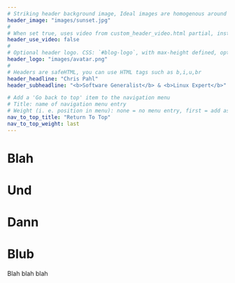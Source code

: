 ```yaml
---
# Striking header background image, Ideal images are homogenous around the centre and contrasting to the text. Non-ideal images can use `title_guard`
header_image: "images/sunset.jpg"
#
# When set true, uses video from custom_header_video.html partial, instead of header_image
header_use_video: false
#
# Optional header logo. CSS: `#blog-logo`, with max-height defined, optimize to prevent scaling
header_logo: "images/avatar.png"
#
# Headers are safeHTML, you can use HTML tags such as b,i,u,br
header_headline: "Chris Pahl"
header_subheadline: "<b>Software Generalist</b> & <b>Linux Expert</b>"

# Add a 'Go back to top' item to the navigation menu
# Title: name of navigation menu entry
# Weight (i. e. position in menu): none = no menu entry, first = add as first entry, last = ad as last entry
nav_to_top_title: "Return To Top"
nav_to_top_weight: last
---
```



# Blah

# Und

# Dann

# Blub

Blah blah blah
